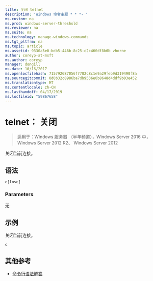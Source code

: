 ```yaml
---
title: 关闭 telnet
description: 'Windows 命令主题 * * *- '
ms.custom: na
ms.prod: windows-server-threshold
ms.reviewer: na
ms.suite: na
ms.technology: manage-windows-commands
ms.tgt_pltfrm: na
ms.topic: article
ms.assetid: 9330a5e0-bdb5-446b-8c25-c2c460df8b6b vhorne
author: coreyp-at-msft
ms.author: coreyp
manager: dongill
ms.date: 10/16/2017
ms.openlocfilehash: 715792687056f7782c8c1e9a29feb9d319490f8a
ms.sourcegitcommit: 0d0b32c8986ba7db9536e0b8648d4ddf9b03e452
ms.translationtype: MT
ms.contentlocale: zh-CN
ms.lasthandoff: 04/17/2019
ms.locfileid: "59867658"
---
```

# <a name="telnet-close"></a>telnet： 关闭

>适用于：Windows 服务器 （半年频道），Windows Server 2016 中，Windows Server 2012 R2、 Windows Server 2012

关闭当前连接。    
## <a name="syntax"></a>语法  
```  
c[lose]  
```  
### <a name="parameters"></a>Parameters  
无  
## <a name="BKMK_Examples"></a>示例  
关闭当前连接。  
```  
c  
```  
## <a name="additional-references"></a>其他参考  
-   [命令行语法解答](command-line-syntax-key.md)  
